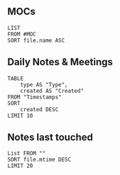 ## MOCs
```dataview
LIST
FROM #MOC
SORT file.name ASC
```

## Daily Notes & Meetings

```dataview
TABLE
    type AS "Type",
    created AS "Created"
FROM "Timestamps"
SORT
    created DESC
LIMIT 10
```

## Notes last touched

```dataview
List FROM "" 
SORT file.mtime DESC
LIMIT 20
```